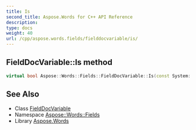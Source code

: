 ```yaml
---
title: Is
second_title: Aspose.Words for C++ API Reference
description: 
type: docs
weight: 40
url: /cpp/aspose.words.fields/fielddocvariable/is/
---
```

## FieldDocVariable::Is method




```cpp
virtual bool Aspose::Words::Fields::FieldDocVariable::Is(const System::TypeInfo &target) const override
```

## See Also

* Class [FieldDocVariable](../)
* Namespace [Aspose::Words::Fields](../../)
* Library [Aspose.Words](../../../)
